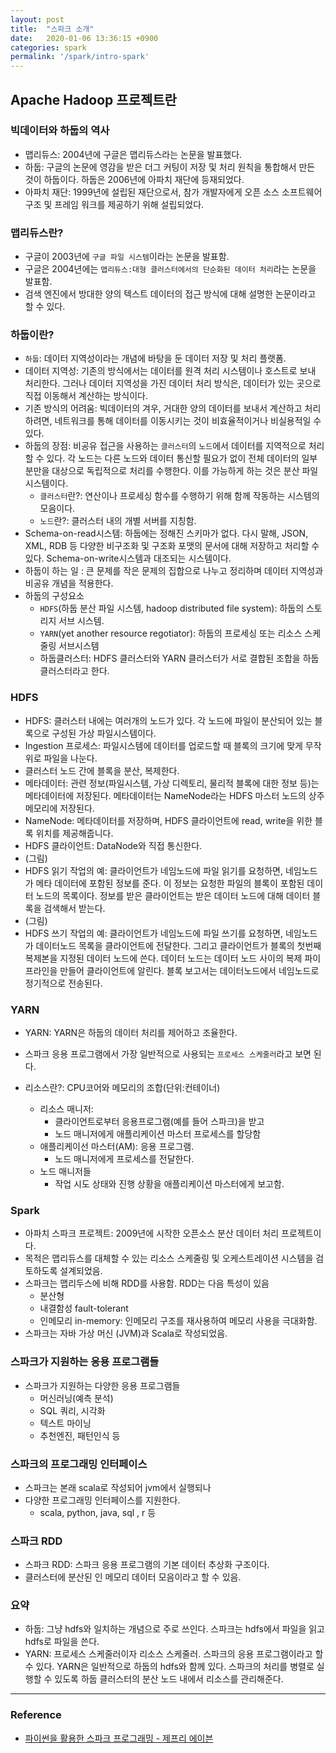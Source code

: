 ```yaml
---
layout: post
title:  "스파크 소개"
date:   2020-01-06 13:36:15 +0900
categories: spark
permalink: '/spark/intro-spark'
---
```



## Apache Hadoop 프로젝트란

### 빅데이터와 하둡의 역사

- 맵리듀스: 2004년에 구글은 맵리듀스라는 논문을 발표했다. 
- 하둡: 구글의 논문에 영감을 받은 더그 커팅이 저장 및 처리 원칙을 통합해서 만든 것이 하둡이다. 하둡은 2006년에 아파치 재단에 등재되었다.
- 아파치 재단: 1999년에 설립된 재단으로서, 참가 개발자에게 오픈 소스 소프트웨어 구조 및 프레임 워크를 제공하기 위해 설립되었다. 

### 맵리듀스란? 

- 구글이 2003년에 ``구글 파일 시스템``이라는 논문을 발표함.
- 구글은 2004년에는 ``맵리듀스:대형 클러스터에서의 단순화된 데이터 처리``라는 논문을 발표함.
- 검색 엔진에서 방대한 양의 텍스트 데이터의 접근 방식에 대해 설명한 논문이라고 할 수 있다. 


### 하둡이란?

- ``하둡``: 데이터 지역성이라는 개념에 바탕을 둔 데이터 저장 및 처리 플랫폼.
- 데이터 지역성: 기존의 방식에서는 데이터를 원격 처리 시스템이나 호스트로 보내 처리한다. 그러나 데이터 지역성을 가진 데이터 처리 방식은, 데이터가 있는 곳으로 직접 이동해서 계산하는 방식이다. 
- 기존 방식의 어려움: 빅데이터의 겨우, 거대한 양의 데이터를 보내서 계산하고 처리하려면, 네트워크를 통해 데이터를 이동시키는 것이 비효율적이거나 비실용적일 수 있다. 
- 하둡의 장점: 비공유 접근을 사용하는 ``클러스터``의 ``노드``에서 데이터를 지역적으로 처리할 수 있다. 각 노드는 다른 노드와 데이터 통신할 필요가 없이 전체 데이터의 일부분만을 대상으로 독립적으로 처리를 수행한다. 이를 가능하게 하는 것은 분산 파일 시스템이다. 
    - ``클러스터``란?: 연산이나 프로세싱 함수를 수행하기 위해 함께 작동하는 시스템의 모음이다.
    - ``노드``란?: 클러스터 내의 개별 서버를 지칭함.
- Schema-on-read시스템: 하둡에는 정해진 스키마가 없다. 다시 말해, JSON, XML, RDB 등 다양한 비구조화 및 구조화 포맷의 문서에 대해 저장하고 처리할 수 있다. Schema-on-write시스템과 대조되는 시스템이다. 
- 하둡이 하는 일 : 큰 문제를 작은 문제의 집합으로 나누고 정리하며 데이터 지역성과 비공유 개념을 적용한다. 
- 하둡의 구성요소
    - ``HDFS``(하둡 분산 파일 시스템, hadoop distributed file system): 하둡의 스토리지 서브 시스템. 
    - ``YARN``(yet another resource regotiator): 하둡의 프로세싱 또는 리소스 스케줄링 서브시스템
    - 하둡클러스터: HDFS 클러스터와 YARN 클러스터가 서로 결합된 조합을 하둡클러스터라고 한다. 

### HDFS

- HDFS: 클러스터 내에는 여러개의 노드가 있다. 각 노드에 파일이 분산되어 있는 블록으로 구성된 가상 파일시스템이다. 
- Ingestion 프로세스: 파일시스템에 데이터를 업로드할 때 블록의 크기에 맞게 무작위로 파일을 나눈다. 
- 클러스터 노드 간에 블록을 분산, 복제한다. 
- 메타데이터: 관련 정보(파일시스템, 가상 디렉토리, 물리적 블록에 대한 정보 등)는 메타데이터에 저장된다. 메타데이터는 NameNode라는 HDFS 마스터 노드의 상주 메모리에 저장된다. 
- NameNode: 메타데이터를 저장하며, HDFS 클라이언트에 read, write을 위한 블록 위치를 제공해줍니다.
- HDFS 클라이언트: DataNode와 직접 통신한다. 
- (그림)
- HDFS 읽기 작업의 예: 클라이언트가 네임노드에 파일 읽기를 요청하면, 네임노드가 메타 데이터에 포함된 정보를 준다. 이 정보는 요청한 파일의 블록이 포함된 데이터 노드의 목록이다. 정보를 받은 클라이언트는 받은 데이터 노드에 대해 데이터 블록을 검색해서 받는다. 
- (그림)
- HDFS 쓰기 작업의 예: 클라이언트가 네임노드에 파일 쓰기를 요청하면, 네임노드가 데이터노드 목록을 클라이언트에 전달한다. 그리고 클라이언트가 블록의 첫번째 복제본을 지정된 데이터 노드에 쓴다. 데이터 노드는 데이터 노드 사이의 복제 파이프라인을 만들어 클라이언트에 알린다. 블록 보고서는 데이터노드에서 네임노드로 정기적으로 전송된다. 

### YARN

- YARN: YARN은 하둡의 데이터 처리를 제어하고 조율한다. 
- 스파크 응용 프로그램에서 가장 일반적으로 사용되는 ``프로세스 스케줄러``라고 보면 된다. 
- 리소스란?: CPU코어와 메모리의 조합(단위:컨테이너)

    - 리소스 매니저: 
        - 클라이언트로부터 응용프로그램(예를 들어 스파크)을 받고
        - 노드 매니저에게 애플리케이션 마스터 프로세스를 할당함
    - 애플리케이선 마스터(AM): 응용 프로그램.
        - 노드 매니저에게 프로세스를 전달한다.
    - 노드 매니저들
        - 작업 시도 상태와 진행 상황을 애플리케이션 마스터에게 보고함. 

### Spark

- 아파치 스파크 프로젝트: 2009년에 시작한 오픈소스 분산 데이터 처리 프로젝트이다.
- 목적은 맵리듀스를 대체할 수 있는 리소스 스케줄링 및 오케스트레이션 시스템을 검토하도록 설계되었음. 
- 스파크는 맵리두스에 비해 RDD를 사용함. RDD는 다음 특성이 있음
    - 분산형
    - 내결함성 fault-tolerant
    - 인메모리 in-memory: 인메모리 구조를 재사용하여 메모리 사용을 극대화함. 
- 스파크는 자바 가상 머신 (JVM)과 Scala로 작성되었음. 

### 스파크가 지원하는 응용 프로그램들

- 스파크가 지원하는 다양한 응용 프로그램들
    - 머신러닝(예측 분석)
    - SQL 쿼리, 시각화
    - 텍스트 마이닝
    - 추천엔진, 패턴인식 등

### 스파크의 프로그래밍 인터페이스

- 스파크는 본래 scala로 작성되어 jvm에서 실행되나
- 다양한 프로그래밍 인터페이스를 지원한다.
    - scala, python, java, sql , r 등

### 스파크 RDD

- 스파크 RDD: 스파크 응용 프로그램의 기본 데이터 추상화 구조이다.
- 클러스터에 분산된 인 메모리 데이터 모음이라고 할 수 있음. 

### 요약

- 하둡: 그냥 hdfs와 일치하는 개념으로 주로 쓰인다. 스파크는 hdfs에서 파일을 읽고 hdfs로 파일을 쓴다. 
- YARN: 프로세스 스케줄러이자 리소스 스케줄러. 스파크의 응용 프로그램이라고 할 수 있다. YARN은 일반적으로 하둡의 hdfs와 함께 있다. 스파크의 처리를 병렬로 실행할 수 있도록 하둡 클러스터의 분산 노드 내에서 리소스를 관리해준다. 


---

### Reference
- <a href="#"> 파이썬을 활용한 스파크 프로그래밍 - 제프리 에이븐 </a>